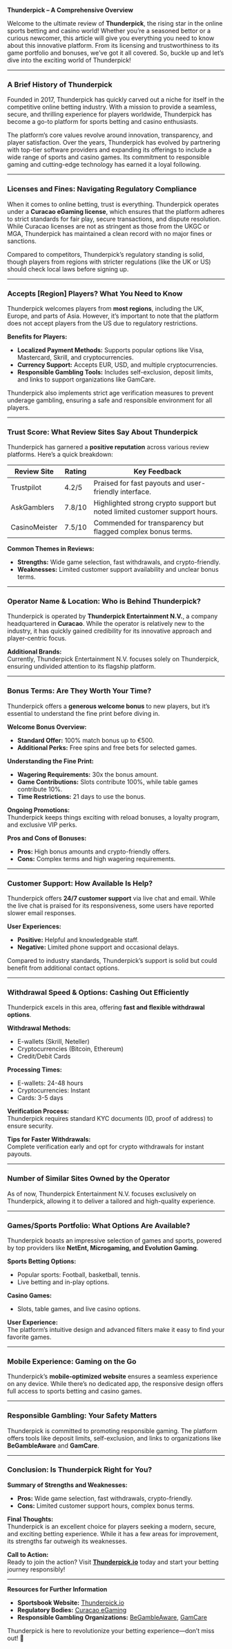 **Thunderpick – A Comprehensive Overview**  

Welcome to the ultimate review of **Thunderpick**, the rising star in the online sports betting and casino world! Whether you’re a seasoned bettor or a curious newcomer, this article will give you everything you need to know about this innovative platform. From its licensing and trustworthiness to its game portfolio and bonuses, we’ve got it all covered. So, buckle up and let’s dive into the exciting world of Thunderpick!  

---

### **A Brief History of Thunderpick**  
Founded in 2017, Thunderpick has quickly carved out a niche for itself in the competitive online betting industry. With a mission to provide a seamless, secure, and thrilling experience for players worldwide, Thunderpick has become a go-to platform for sports betting and casino enthusiasts.  

The platform’s core values revolve around innovation, transparency, and player satisfaction. Over the years, Thunderpick has evolved by partnering with top-tier software providers and expanding its offerings to include a wide range of sports and casino games. Its commitment to responsible gaming and cutting-edge technology has earned it a loyal following.  

---

### **Licenses and Fines: Navigating Regulatory Compliance**  
When it comes to online betting, trust is everything. Thunderpick operates under a **Curacao eGaming license**, which ensures that the platform adheres to strict standards for fair play, secure transactions, and dispute resolution. While Curacao licenses are not as stringent as those from the UKGC or MGA, Thunderpick has maintained a clean record with no major fines or sanctions.  

Compared to competitors, Thunderpick’s regulatory standing is solid, though players from regions with stricter regulations (like the UK or US) should check local laws before signing up.  

---

### **Accepts [Region] Players? What You Need to Know**  
Thunderpick welcomes players from **most regions**, including the UK, Europe, and parts of Asia. However, it’s important to note that the platform does not accept players from the US due to regulatory restrictions.  

**Benefits for Players:**  
- **Localized Payment Methods:** Supports popular options like Visa, Mastercard, Skrill, and cryptocurrencies.  
- **Currency Support:** Accepts EUR, USD, and multiple cryptocurrencies.  
- **Responsible Gambling Tools:** Includes self-exclusion, deposit limits, and links to support organizations like GamCare.  

Thunderpick also implements strict age verification measures to prevent underage gambling, ensuring a safe and responsible environment for all players.  

---

### **Trust Score: What Review Sites Say About Thunderpick**  
Thunderpick has garnered a **positive reputation** across various review platforms. Here’s a quick breakdown:  

| **Review Site** | **Rating** | **Key Feedback** |  
|------------------|------------|------------------|  
| Trustpilot       | 4.2/5      | Praised for fast payouts and user-friendly interface. |  
| AskGamblers      | 7.8/10     | Highlighted strong crypto support but noted limited customer support hours. |  
| CasinoMeister    | 7.5/10     | Commended for transparency but flagged complex bonus terms. |  

**Common Themes in Reviews:**  
- **Strengths:** Wide game selection, fast withdrawals, and crypto-friendly.  
- **Weaknesses:** Limited customer support availability and unclear bonus terms.  

---

### **Operator Name & Location: Who is Behind Thunderpick?**  
Thunderpick is operated by **Thunderpick Entertainment N.V.**, a company headquartered in **Curacao**. While the operator is relatively new to the industry, it has quickly gained credibility for its innovative approach and player-centric focus.  

**Additional Brands:**  
Currently, Thunderpick Entertainment N.V. focuses solely on Thunderpick, ensuring undivided attention to its flagship platform.  

---

### **Bonus Terms: Are They Worth Your Time?**  
Thunderpick offers a **generous welcome bonus** to new players, but it’s essential to understand the fine print before diving in.  

**Welcome Bonus Overview:**  
- **Standard Offer:** 100% match bonus up to €500.  
- **Additional Perks:** Free spins and free bets for selected games.  

**Understanding the Fine Print:**  
- **Wagering Requirements:** 30x the bonus amount.  
- **Game Contributions:** Slots contribute 100%, while table games contribute 10%.  
- **Time Restrictions:** 21 days to use the bonus.  

**Ongoing Promotions:**  
Thunderpick keeps things exciting with reload bonuses, a loyalty program, and exclusive VIP perks.  

**Pros and Cons of Bonuses:**  
- **Pros:** High bonus amounts and crypto-friendly offers.  
- **Cons:** Complex terms and high wagering requirements.  

---

### **Customer Support: How Available Is Help?**  
Thunderpick offers **24/7 customer support** via live chat and email. While the live chat is praised for its responsiveness, some users have reported slower email responses.  

**User Experiences:**  
- **Positive:** Helpful and knowledgeable staff.  
- **Negative:** Limited phone support and occasional delays.  

Compared to industry standards, Thunderpick’s support is solid but could benefit from additional contact options.  

---

### **Withdrawal Speed & Options: Cashing Out Efficiently**  
Thunderpick excels in this area, offering **fast and flexible withdrawal options**.  

**Withdrawal Methods:**  
- E-wallets (Skrill, Neteller)  
- Cryptocurrencies (Bitcoin, Ethereum)  
- Credit/Debit Cards  

**Processing Times:**  
- E-wallets: 24-48 hours  
- Cryptocurrencies: Instant  
- Cards: 3-5 days  

**Verification Process:**  
Thunderpick requires standard KYC documents (ID, proof of address) to ensure security.  

**Tips for Faster Withdrawals:**  
Complete verification early and opt for crypto withdrawals for instant payouts.  

---

### **Number of Similar Sites Owned by the Operator**  
As of now, Thunderpick Entertainment N.V. focuses exclusively on Thunderpick, allowing it to deliver a tailored and high-quality experience.  

---

### **Games/Sports Portfolio: What Options Are Available?**  
Thunderpick boasts an impressive selection of games and sports, powered by top providers like **NetEnt, Microgaming, and Evolution Gaming**.  

**Sports Betting Options:**  
- Popular sports: Football, basketball, tennis.  
- Live betting and in-play options.  

**Casino Games:**  
- Slots, table games, and live casino options.  

**User Experience:**  
The platform’s intuitive design and advanced filters make it easy to find your favorite games.  

---

### **Mobile Experience: Gaming on the Go**  
Thunderpick’s **mobile-optimized website** ensures a seamless experience on any device. While there’s no dedicated app, the responsive design offers full access to sports betting and casino games.  

---

### **Responsible Gambling: Your Safety Matters**  
Thunderpick is committed to promoting responsible gaming. The platform offers tools like deposit limits, self-exclusion, and links to organizations like **BeGambleAware** and **GamCare**.  

---

### **Conclusion: Is Thunderpick Right for You?**  
**Summary of Strengths and Weaknesses:**  
- **Pros:** Wide game selection, fast withdrawals, crypto-friendly.  
- **Cons:** Limited customer support hours, complex bonus terms.  

**Final Thoughts:**  
Thunderpick is an excellent choice for players seeking a modern, secure, and exciting betting experience. While it has a few areas for improvement, its strengths far outweigh its weaknesses.  

**Call to Action:**  
Ready to join the action? Visit **[Thunderpick.io](https://thunderpick.io)** today and start your betting journey responsibly!  

---

**Resources for Further Information**  
- **Sportsbook Website:** [Thunderpick.io](https://thunderpick.io)  
- **Regulatory Bodies:** [Curacao eGaming](https://www.curacao-egaming.com)  
- **Responsible Gambling Organizations:** [BeGambleAware](https://www.begambleaware.org), [GamCare](https://www.gamcare.org.uk)  

Thunderpick is here to revolutionize your betting experience—don’t miss out! 🚀